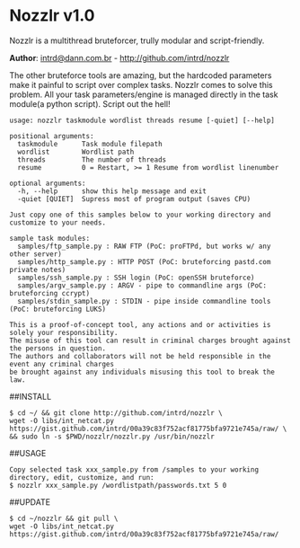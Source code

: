 # Nozzlr v1.0 

Nozzlr is a multithread bruteforcer, trully modular and script-friendly. 

**Author**: intrd@dann.com.br - http://github.com/intrd/nozzlr

The other bruteforce tools are amazing, but the hardcoded parameters make it painful to script 
over complex tasks. Nozzlr comes to solve this problem. All your task parameters/engine is 
managed directly in the task module(a python script). Script out the hell!

```
usage: nozzlr taskmodule wordlist threads resume [-quiet] [--help]

positional arguments:
  taskmodule      Task module filepath
  wordlist        Wordlist path
  threads         The number of threads
  resume          0 = Restart, >= 1 Resume from wordlist linenumber

optional arguments:
  -h, --help      show this help message and exit
  -quiet [QUIET]  Supress most of program output (saves CPU)

Just copy one of this samples below to your working directory and customize to your needs.  

sample task modules:
  samples/ftp_sample.py : RAW FTP (PoC: proFTPd, but works w/ any other server)
  samples/http_sample.py : HTTP POST (PoC: bruteforcing pastd.com private notes)
  samples/ssh_sample.py : SSH login (PoC: openSSH bruteforce)
  samples/argv_sample.py : ARGV - pipe to commandline args (PoC: bruteforcing ccrypt)
  samples/stdin_sample.py : STDIN - pipe inside commandline tools (PoC: bruteforcing LUKS)

This is a proof-of-concept tool, any actions and or activities is solely your responsibility. 
The misuse of this tool can result in criminal charges brought against the persons in question. 
The authors and collaborators will not be held responsible in the event any criminal charges 
be brought against any individuals misusing this tool to break the law.

```

##INSTALL
```
$ cd ~/ && git clone http://github.com/intrd/nozzlr \
wget -O libs/int_netcat.py https://gist.github.com/intrd/00a39c83f752acf81775bfa9721e745a/raw/ \
&& sudo ln -s $PWD/nozzlr/nozzlr.py /usr/bin/nozzlr
```

##USAGE
```
Copy selected task xxx_sample.py from /samples to your working directory, edit, customize, and run:
$ nozzlr xxx_sample.py /wordlistpath/passwords.txt 5 0
```

##UPDATE
```
$ cd ~/nozzlr && git pull \
wget -O libs/int_netcat.py https://gist.github.com/intrd/00a39c83f752acf81775bfa9721e745a/raw/
```